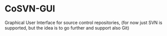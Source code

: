 # CoSVN-GUI
Graphical User Interface for source control repositories, (for now just SVN is supported, but the idea is to go further and support also Git) 
